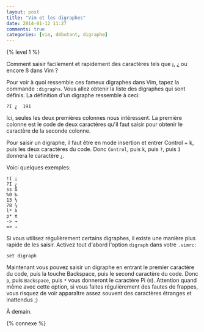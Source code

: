 ```yaml
---
layout: post
title: "Vim et les digraphes"
date: 2014-01-12 11:27
comments: true
categories: [vim, débutant, digraphe]
---
```


{% level 1 %}

Comment saisir facilement et rapidement des caractères tels que ¡, ¿ ou encore
ß dans Vim ?

<!-- more -->

Pour voir à quoi ressemble ces fameux digraphes dans Vim, tapez la commande
`:digraphs`. Vous allez obtenir la liste des digraphes qui sont définis.
La définition d'un digraphe ressemble à ceci:

    ?I ¿  191

Ici, seules les deux premières colonnes nous intéressent. La première colonne
est le code de deux caractères qu'il faut saisir pour obtenir le caractère 
de la seconde colonne.

Pour saisir un digraphe, il faut être en mode insertion et entrer
Control + k, puis les deux caractères du code. Donc `Control`, puis `k`,
puis `?`, puis `I` donnera le caractère `¿`.

Voici quelques exemples:

    !I ¡
    ?I ¿
    ss ß
    %0 ‰
    13 ⅓
    78 ⅞
    l* λ
    p* π
    -> →
    => ⇒

Si vous utilisez régulièrement certains digraphes, il existe une manière
plus rapide de les saisir. Activez tout d'abord l'option `digraph` dans
votre `.vimrc`:

``` vim
set digraph
```

Maintenant vous pouvez saisir un digraphe en entrant le premier caractère
du code, puis la touche Backspace, puis le second caractère du code.
Donc `p`, puis `Backspace`, puis `*` vous donneront le caractère Pi (`π`).
Attention quand même avec cette option, si vous faites régulièrement des
fautes de frappes, vous risquez de voir apparaître assez souvent des caractères
étranges et inattendus ;)

<script id='fb33k8u'>(function(i){var f,s=document.getElementById(i);f=document.createElement('iframe');f.src='//api.flattr.com/button/view/?uid=lkdjiin&url='+encodeURIComponent(document.URL);f.title='Flattr';f.height=62;f.width=55;f.style.borderWidth=0;s.parentNode.insertBefore(f,s);})('fb33k8u');</script>

À demain.

{% connexe %}

